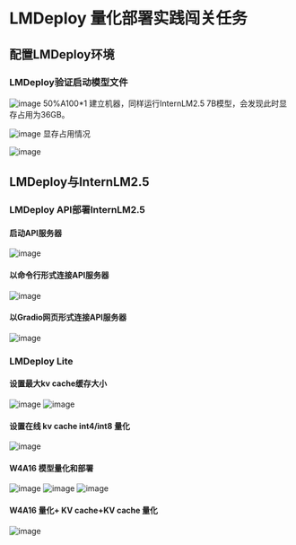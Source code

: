 # LMDeploy 量化部署实践闯关任务
## 配置LMDeploy环境
### LMDeploy验证启动模型文件
![image](https://github.com/user-attachments/assets/06a188e1-1722-4c9e-a393-3b5b2db390c3)
50%A100*1 建立机器，同样运行InternLM2.5 7B模型，会发现此时显存占用为36GB。

![image](https://github.com/user-attachments/assets/60f5de20-38f3-424d-97e7-3e445c225436)
显存占用情况

![image](https://github.com/user-attachments/assets/a434aa20-9371-4072-809e-ca52566e864b)
## LMDeploy与InternLM2.5
### LMDeploy API部署InternLM2.5
#### 启动API服务器
![image](https://github.com/user-attachments/assets/695662d3-1bcc-487a-a58d-c54d08c509b8)

#### 以命令行形式连接API服务器
![image](https://github.com/user-attachments/assets/9679f6f5-efb6-41e0-b400-3e499fd98923)

#### 以Gradio网页形式连接API服务器
![image](https://github.com/user-attachments/assets/9ba968dd-790b-4922-b6c2-4cbaa4b72fa4)

### LMDeploy Lite
#### 设置最大kv cache缓存大小
![image](https://github.com/user-attachments/assets/63e452a2-bac0-4684-af98-8a08dcea5a93)
![image](https://github.com/user-attachments/assets/875ba2e8-2bc0-443b-ba14-d4c0a8959b72)

#### 设置在线 kv cache int4/int8 量化
![image](https://github.com/user-attachments/assets/7100e170-573f-4f72-a548-15858e7fed95)
#### W4A16 模型量化和部署
![image](https://github.com/user-attachments/assets/6bb6dcad-b70f-4484-a2a4-38286f245bb3)
![image](https://github.com/user-attachments/assets/3756ea07-6d8b-40fe-a742-9e546978d653)
![image](https://github.com/user-attachments/assets/aabeb670-5e9b-4890-8a98-8a4a4793f34a)
#### W4A16 量化+ KV cache+KV cache 量化
![image](https://github.com/user-attachments/assets/30c8e339-eaa0-46d0-94c6-3bb36d1baf1d)





